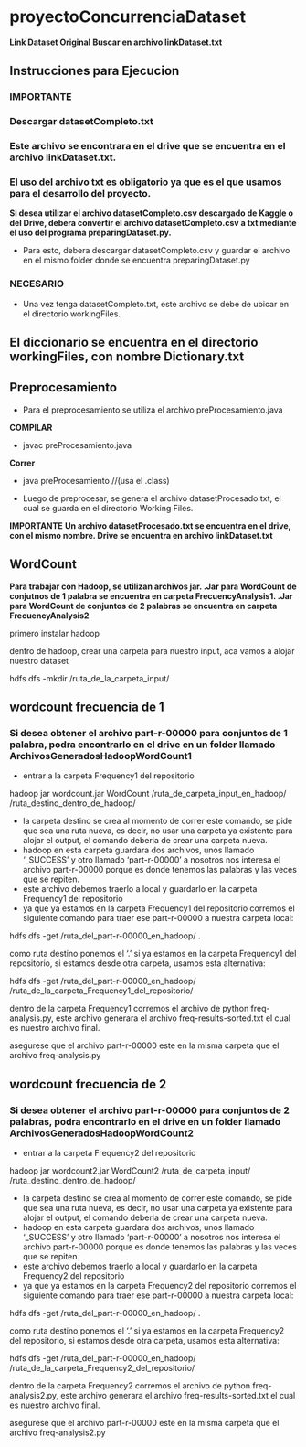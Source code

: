 # proyectoConcurrenciaDataset

**Link Dataset Original**
**Buscar en archivo linkDataset.txt**

## Instrucciones para Ejecucion

### IMPORTANTE
### Descargar datasetCompleto.txt

### Este archivo se encontrara en el drive que se encuentra en el archivo linkDataset.txt.
### El uso del archivo txt es obligatorio ya que es el que usamos para el desarrollo del proyecto.

**Si desea utilizar el archivo datasetCompleto.csv descargado de Kaggle o del Drive, debera convertir el archivo datasetCompleto.csv a txt mediante el uso del programa preparingDataset.py.**

- Para esto, debera descargar datasetCompleto.csv y guardar el archivo en el mismo folder donde se encuentra preparingDataset.py

### NECESARIO
- Una vez tenga datasetCompleto.txt, este archivo se debe de ubicar en el directorio workingFiles.

## El diccionario se encuentra en el directorio workingFiles, con nombre Dictionary.txt

## Preprocesamiento

- Para el preprocesamiento se utiliza el archivo preProcesamiento.java

**COMPILAR**
- javac preProcesamiento.java

**Correr**
- java preProcesamiento //(usa el .class)

- Luego de preprocesar, se genera el archivo datasetProcesado.txt, el cual se guarda en el directorio Working Files.

**IMPORTANTE**
**Un archivo datasetProcesado.txt se encuentra en el drive, con el mismo nombre. Drive se encuentra en archivo linkDataset.txt**

## WordCount

**Para trabajar con Hadoop, se utilizan archivos jar. .Jar para WordCount de conjutnos de 1 palabra se encuentra en carpeta FrecuencyAnalysis1.  .Jar para WordCount de conjuntos de 2 palabras se encuentra en carpeta FrecuencyAnalysis2**

primero instalar hadoop

dentro de hadoop, crear una carpeta para nuestro input, aca vamos a alojar nuestro dataset

hdfs dfs -mkdir /ruta_de_la_carpeta_input/

## wordcount frecuencia de 1

### Si desea obtener el archivo part-r-00000 para conjuntos de 1 palabra, podra encontrarlo en el drive en un folder llamado ArchivosGeneradosHadoopWordCount1

- entrar a la carpeta Frequency1 del repositorio

hadoop jar wordcount.jar WordCount /ruta_de_carpeta_input_en_hadoop/ /ruta_destino_dentro_de_hadoop/

- la carpeta destino se crea al momento de correr este comando, se pide que sea una ruta nueva, es decir, no usar una carpeta ya existente para alojar el output, el comando deberia de crear una carpeta nueva.
- hadoop en esta carpeta guardara dos archivos, unos llamado ‘_SUCCESS’ y otro llamado ‘part-r-00000’ a nosotros nos interesa el archivo part-r-00000 porque es donde tenemos las palabras y las veces que se repiten.
- este archivo debemos traerlo a local y guardarlo en la carpeta Frequency1 del repositorio
- ya que ya estamos en la carpeta Frequency1 del repositorio corremos el siguiente comando para traer ese part-r-00000 a nuestra carpeta local:

hdfs dfs -get /ruta_del_part-r-00000_en_hadoop/ .

como ruta destino ponemos el ‘.’ si ya estamos en la carpeta Frequency1 del repositorio, si estamos desde otra carpeta, usamos esta alternativa:

hdfs dfs -get /ruta_del_part-r-00000_en_hadoop/ /ruta_de_la_carpeta_Frequency1_del_repositorio/

dentro de la carpeta Frequency1 corremos el archivo de python freq-analysis.py, este archivo generara el archivo freq-results-sorted.txt el cual es nuestro archivo final.

asegurese que el archivo part-r-00000 este en la misma carpeta que el archivo freq-analysis.py

## wordcount frecuencia de 2

### Si desea obtener el archivo part-r-00000 para conjuntos de 2 palabras, podra encontrarlo en el drive en un folder llamado ArchivosGeneradosHadoopWordCount2

- entrar a la carpeta Frequency2 del repositorio

hadoop jar wordcount2.jar WordCount2 /ruta_de_carpeta_input/ /ruta_destino_dentro_de_hadoop/

- la carpeta destino se crea al momento de correr este comando, se pide que sea una ruta nueva, es decir, no usar una carpeta ya existente para alojar el output, el comando deberia de crear una carpeta nueva.
- hadoop en esta carpeta guardara dos archivos, unos llamado ‘_SUCCESS’ y otro llamado ‘part-r-00000’ a nosotros nos interesa el archivo part-r-00000 porque es donde tenemos las palabras y las veces que se repiten.
- este archivo debemos traerlo a local y guardarlo en la carpeta Frequency2 del repositorio
- ya que ya estamos en la carpeta Frequency2 del repositorio corremos el siguiente comando para traer ese part-r-00000 a nuestra carpeta local:

hdfs dfs -get /ruta_del_part-r-00000_en_hadoop/ .

como ruta destino ponemos el ‘.’ si ya estamos en la carpeta Frequency2 del repositorio, si estamos desde otra carpeta, usamos esta alternativa:

hdfs dfs -get /ruta_del_part-r-00000_en_hadoop/ /ruta_de_la_carpeta_Frequency2_del_repositorio/

dentro de la carpeta Frequency2 corremos el archivo de python freq-analysis2.py, este archivo generara el archivo freq-results-sorted.txt el cual es nuestro archivo final.

asegurese que el archivo part-r-00000 este en la misma carpeta que el archivo freq-analysis2.py
